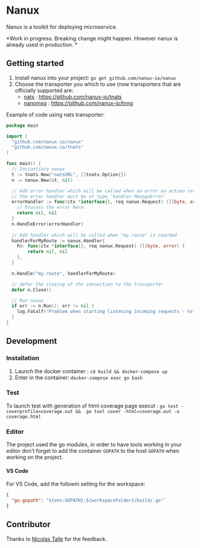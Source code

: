 # Nanux

Nanux is a toolkit for deploying microservice.

*Work in progress. Breaking change might happen. However nanux is already used in production. *

## Getting started

1. Install nanux into your project: `go get github.com/nanux-io/nanux`
2. Choose the transporter you which to use (now transporters that are officially
supported are:
    * [nats](https://nats.io) : <https://github.com/nanux-io/tnats>
    * [nanomsg](https://nanomsg.org) : <https://github.com/nanux-io/tnng>

Example of code using nats transporter:

```go
package main

import (
  "github.com/nanux-io/nanux"
  "github.com/nanux-io/tnats"
)

func main() {
  // Instantiate nanux
  t := tnats.New("natsURL", []tnats.Option{})
  n := nanux.New(&t, nil)

  // Add error handler which will be called when an error an action return an error.
  // the error handler must be of type `handler.ManageError`
  errorHandler := func(ctx *interface{}, req nanux.Request) ([]byte, error) {
    // Process the error here.
    return nil, nil
  }
  n.HandleError(errorHandler)
  
  // Add handler which will be called when "my.route" is reached
  handlerForMyRoute := nanux.Handler{
    Fn: func(ctx *interface{}, req nanux.Request) ([]byte, error) {
        return nil, nil
    },
  }

  n.Handle("my.route", handlerForMyRoute)

  // defer the closing of the connection to the transporter
  defer n.Close()

  // Run nanux
  if err := n.Run(); err != nil {
    log.Fatalf("Problem when starting listening incoming requests - %s\n", err)
  }
}

```

## Development

### Installation

1. Launch the docker container : `cd build && docker-compose up`
2. Enter in the container: `docker-compose exec go bash`

### Test

To launch test with generation of html coverage page execut :
`go test -coverprofile=coverage.out &&  go tool cover -html=coverage.out -o coverage.html`

### Editor

The project used the go modules, in order to have tools working in your
editor don't forget to add the container `GOPATH` to the host `GOPATH` when
working on the project.

#### VS Code

For VS Code, add the followin setting for the workspace:

```json
{
  "go.gopath": "${env:GOPATH}:${workspaceFolder}/build/.go"`
}
```

## Contributor

Thanks to [Nicolas Talle](https://github.com/nicolab) for the feedback.
